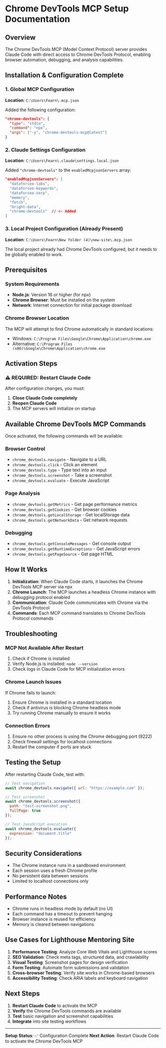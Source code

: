 # Chrome DevTools MCP Setup Documentation

## Overview
The Chrome DevTools MCP (Model Context Protocol) server provides Claude Code with direct access to Chrome DevTools Protocol, enabling browser automation, debugging, and analysis capabilities.

## Installation & Configuration Complete

### 1. Global MCP Configuration
**Location**: `C:\Users\Fearn\.mcp.json`

Added the following configuration:
```json
"chrome-devtools": {
  "type": "stdio",
  "command": "npx",
  "args": ["-y", "chrome-devtools-mcp@latest"]
}
```

### 2. Claude Settings Configuration
**Location**: `C:\Users\Fearn\.claude\settings.local.json`

Added `"chrome-devtools"` to the `enabledMcpjsonServers` array:
```json
"enabledMcpjsonServers": [
  "dataforseo-labs",
  "dataforseo-keywords",
  "dataforseo-serp",
  "memory",
  "fetch",
  "bright-data",
  "chrome-devtools"  // <- Added
]
```

### 3. Local Project Configuration (Already Present)
**Location**: `C:\Users\Fearn\New folder (4)\new-site\.mcp.json`

The local project already had Chrome DevTools configured, but it needs to be globally enabled to work.

## Prerequisites

### System Requirements
- **Node.js**: Version 16 or higher (for npx)
- **Chrome Browser**: Must be installed on the system
- **Network**: Internet connection for initial package download

### Chrome Browser Location
The MCP will attempt to find Chrome automatically in standard locations:
- Windows: `C:\Program Files\Google\Chrome\Application\chrome.exe`
- Alternative: `C:\Program Files (x86)\Google\Chrome\Application\chrome.exe`

## Activation Steps

### ⚠️ REQUIRED: Restart Claude Code
After configuration changes, you must:
1. **Close Claude Code completely**
2. **Reopen Claude Code**
3. The MCP servers will initialize on startup

## Available Chrome DevTools MCP Commands

Once activated, the following commands will be available:

### Browser Control
- `chrome_devtools.navigate` - Navigate to a URL
- `chrome_devtools.click` - Click an element
- `chrome_devtools.type` - Type text into an input
- `chrome_devtools.screenshot` - Take a screenshot
- `chrome_devtools.evaluate` - Execute JavaScript

### Page Analysis
- `chrome_devtools.getMetrics` - Get page performance metrics
- `chrome_devtools.getCookies` - Get browser cookies
- `chrome_devtools.getLocalStorage` - Get localStorage data
- `chrome_devtools.getNetworkData` - Get network requests

### Debugging
- `chrome_devtools.getConsoleMessages` - Get console output
- `chrome_devtools.getRuntimeExceptions` - Get JavaScript errors
- `chrome_devtools.getPageSource` - Get page HTML

## How It Works

1. **Initialization**: When Claude Code starts, it launches the Chrome DevTools MCP server via npx
2. **Chrome Launch**: The MCP launches a headless Chrome instance with debugging protocol enabled
3. **Communication**: Claude Code communicates with Chrome via the DevTools Protocol
4. **Commands**: Each MCP command translates to Chrome DevTools Protocol commands

## Troubleshooting

### MCP Not Available After Restart
1. Check if Chrome is installed
2. Verify Node.js is installed: `node --version`
3. Check logs in Claude Code for MCP initialization errors

### Chrome Launch Issues
If Chrome fails to launch:
1. Ensure Chrome is installed in a standard location
2. Check if antivirus is blocking Chrome headless mode
3. Try running Chrome manually to ensure it works

### Connection Errors
1. Ensure no other process is using the Chrome debugging port (9222)
2. Check firewall settings for localhost connections
3. Restart the computer if ports are stuck

## Testing the Setup

After restarting Claude Code, test with:

```javascript
// Test navigation
await chrome_devtools.navigate({ url: "https://example.com" });

// Test screenshot
await chrome_devtools.screenshot({
  path: "test-screenshot.png",
  fullPage: true
});

// Test JavaScript execution
await chrome_devtools.evaluate({
  expression: "document.title"
});
```

## Security Considerations

- The Chrome instance runs in a sandboxed environment
- Each session uses a fresh Chrome profile
- No persistent data between sessions
- Limited to localhost connections only

## Performance Notes

- Chrome runs in headless mode by default (no UI)
- Each command has a timeout to prevent hanging
- Browser instance is reused for efficiency
- Memory is cleared between navigations

## Use Cases for Lighthouse Mentoring Site

1. **Performance Testing**: Analyze Core Web Vitals and Lighthouse scores
2. **SEO Validation**: Check meta tags, structured data, and crawlability
3. **Visual Testing**: Screenshot pages for design verification
4. **Form Testing**: Automate form submissions and validation
5. **Cross-browser Testing**: Verify site works in Chrome-based browsers
6. **Accessibility Testing**: Check ARIA labels and keyboard navigation

## Next Steps

1. **Restart Claude Code** to activate the MCP
2. **Verify** the Chrome DevTools commands are available
3. **Test** basic navigation and screenshot capabilities
4. **Integrate** into site testing workflows

---

**Setup Status**: ✅ Configuration Complete
**Next Action**: Restart Claude Code to activate the Chrome DevTools MCP